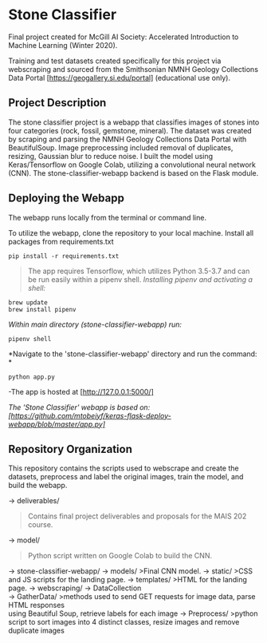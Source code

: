 # Stone Classifier 
Final project created for McGill AI Society: Accelerated Introduction to Machine Learning (Winter 2020).

Training and test datasets created specifically for this project via webscraping and sourced from the Smithsonian NMNH Geology Collections Data Portal [https://geogallery.si.edu/portal] (educational use only). 

## Project Description

The stone classifier project is a webapp that classifies images of stones into four categories (rock, fossil, gemstone, mineral). The dataset was created by scraping and parsing the NMNH Geology Collections Data Portal with BeautifulSoup. Image preprocessing included removal of duplicates, resizing, Gaussian blur to reduce noise. I built the model using Keras/Tensorflow on Google Colab, utilizing a convolutional neural network (CNN). The stone-classifier-webapp backend is based on the Flask module. 

## Deploying the Webapp

The webapp runs locally from the terminal or command line. 

To utilize the webapp, clone the repository to your local machine. Install all packages from requirements.txt
```
pip install -r requirements.txt
```
>The app requires Tensorflow, which utilizes Python 3.5-3.7 and can be run easily within a pipenv shell. 
*Installing pipenv and activating a shell:*
```
brew update
brew install pipenv 
```
*Within main directory (stone-classifier-webapp) run:*
```
pipenv shell
```
*Navigate to the 'stone-classifier-webapp' directory and run the command: *
```
python app.py
```

-The app is hosted at [http://127.0.0.1:5000/]

*The 'Stone Classifier' webapp is based on:
[https://github.com/mtobeiyf/keras-flask-deploy-webapp/blob/master/app.py]*

## Repository Organization

This repository contains the scripts used to webscrape and create the datasets, preprocess and label the original images, train the model, and build the webapp. 

-> deliverables/
>Contains final project deliverables and proposals for the MAIS 202 course.

-> model/
>Python script written on Google Colab to build the CNN.

-> stone-classifier-webapp/
	-> models/
	>Final CNN model.
	-> static/
	>CSS and JS scripts for the landing page.
	-> templates/
	>HTML for the landing page.
-> webscraping/
	-> DataCollection		
		-> GatherData/
		>methods used to send GET requests for image data, parse HTML responses            
		using Beautiful Soup, retrieve labels for each image
		-> Preprocess/
		>python script to sort images into 4 distinct
    	  	classes, resize images and remove duplicate images

